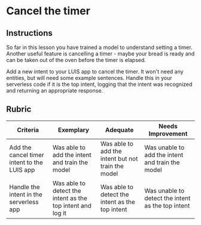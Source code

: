 # Cancel the timer

## Instructions

So far in this lesson you have trained a model to understand setting a timer. Another useful feature is cancelling a timer - maybe your bread is ready and can be taken out of the oven before the timer is elapsed.

Add a new intent to your LUIS app to cancel the timer. It won't need any entities, but will need some example sentences. Handle this in your serverless code if it is the top intent, logging that the intent was recognized and returning an appropriate response.

## Rubric

| Criteria | Exemplary | Adequate | Needs Improvement |
| -------- | --------- | -------- | ----------------- |
| Add the cancel timer intent to the LUIS app | Was able to add the intent and train the model | Was able to add the intent but not train the model | Was unable to add the intent and train the model  |
| Handle the intent in the serverless app | Was able to detect the intent as the top intent and log it | Was able to detect the intent as the top intent | Was unable to detect the intent as the top intent |
